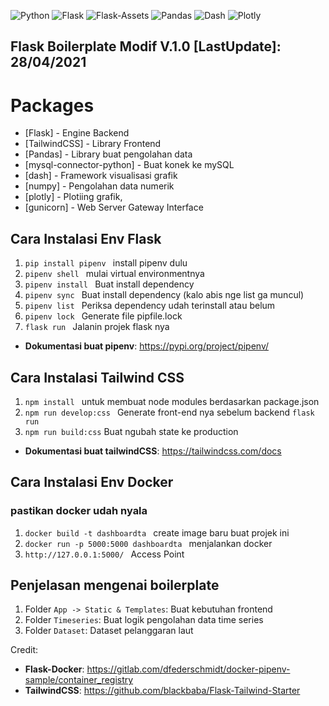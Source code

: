 ![Python](https://img.shields.io/badge/Python-^3.8-blue.svg?logo=python&longCache=true&logoColor=white&colorB=5e81ac&style=flat-square&colorA=4c566a)
![Flask](https://img.shields.io/badge/Flask-1.1.2-blue.svg?longCache=true&logo=flask&style=flat-square&logoColor=white&colorB=5e81ac&colorA=4c566a)
![Flask-Assets](https://img.shields.io/badge/Flask--Assets-v2.0-blue.svg?longCache=true&logo=flask&style=flat-square&logoColor=white&colorB=5e81ac&colorA=4c566a)
![Pandas](https://img.shields.io/badge/Pandas-v^1.0.0-blue.svg?longCache=true&logo=python&longCache=true&style=flat-square&logoColor=white&colorB=5e81ac&colorA=4c566a)
![Dash](https://img.shields.io/badge/Dash-v1.12.0-blue.svg?longCache=true&logo=python&longCache=true&style=flat-square&logoColor=white&colorB=5e81ac&colorA=4c566a)
![Plotly](https://img.shields.io/badge/Plotly-v4.8.1-blue.svg?longCache=true&logo=python&longCache=true&style=flat-square&logoColor=white&colorB=5e81ac&colorA=4c566a)

## Flask Boilerplate Modif V.1.0 [LastUpdate]: 28/04/2021

# Packages

* [Flask] - Engine Backend
* [TailwindCSS] - Library Frontend
* [Pandas] - Library buat pengolahan data
* [mysql-connector-python] - Buat konek ke mySQL
* [dash] - Framework visualisasi grafik
* [numpy] - Pengolahan data numerik
* [plotly] - Plotiing grafik,
* [gunicorn] - Web Server Gateway Interface

## Cara Instalasi Env Flask

1. `pip install pipenv ` install pipenv dulu
2. `pipenv shell ` mulai virtual environmentnya
3. `pipenv install ` Buat install dependency
4. `pipenv sync ` Buat install dependency (kalo abis nge list ga muncul)
5. `pipenv list ` Periksa dependency udah terinstall atau belum
6. `pipenv lock ` Generate file pipfile.lock
7. `flask run ` Jalanin projek flask nya

- **Dokumentasi buat pipenv**: https://pypi.org/project/pipenv/

## Cara Instalasi Tailwind CSS

1. `npm install ` untuk membuat node modules berdasarkan package.json
2. `npm run develop:css ` Generate front-end nya sebelum backend `flask run `
3. `npm run build:css` Buat ngubah state ke production

- **Dokumentasi buat tailwindCSS**: https://tailwindcss.com/docs

## Cara Instalasi Env Docker

### pastikan docker udah nyala

1. `docker build -t dashboardta ` create image baru buat projek ini
2. `docker run -p 5000:5000 dashboardta ` menjalankan docker
3. `http://127.0.0.1:5000/ ` Access Point

## Penjelasan mengenai boilerplate

1. Folder `App -> Static & Templates`: Buat kebutuhan frontend
2. Folder `Timeseries`: Buat logik pengolahan data time series
3. Folder `Dataset`: Dataset pelanggaran laut

Credit:

- **Flask-Docker**: https://gitlab.com/dfederschmidt/docker-pipenv-sample/container_registry
- **TailwindCSS**: https://github.com/blackbaba/Flask-Tailwind-Starter
